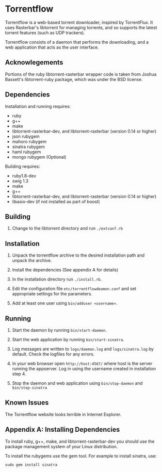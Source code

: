 Torrentflow
===========

Torrentflow is a web-based torrent downloader, inspired by TorrentFlux. It uses Rasterbar's 
libtorrent for managing torrents, and so supports the latest torrent features (such as 
UDP trackers).

Torrentflow consists of a daemon that performs the downloading, and a web application
that acts as the user interface.


Acknowlegements
---------------

Portions of the ruby libtorrent-rasterbar wrapper code is taken from Joshua Bassett's 
libtorrent-ruby package, which was under the BSD license.


Dependencies
------------

Installation and running requires:

  * ruby
  * g++
  * make
  * libtorrent-rasterbar-dev, and libtorrent-rasterbar (version 0.14 or higher)
  * json rubygem
  * mahoro rubygem
  * sinatra rubygem
  * haml rubygem
  * mongo rubygem (Optional)

Building requires:

  * ruby1.8-dev
  * swig 1.3
  * make
  * g++
  * libtorrent-rasterbar-dev, and libtorrent-rasterbar (version 0.14 or higher)
  * libasio-dev (if not installed as part of boost)


Building
--------

1. Change to the libtorrent directory and run `./extconf.rb`


Installation
------------

1. Unpack the torrentflow archive to the desired installation path and unpack the archive. 

2. Install the dependencies (See appendix A for details)

3. In the installation directory run `./install.rb`.

4. Edit the configuration file `etc/torrentflowdeamon.conf` and set appropriate settings for the 
   parameters. 

5. Add at least one user using `bin/adduser <username>`. 


Running
-------

1. Start the daemon by running `bin/start-daemon`.

2. Start the web application by running `bin/start-sinatra`.

3. Log messages are written to `logs/daemon.log` and `logs/sinatra.log` by default. Check the logfiles 
   for any errors.

4. In your web browser open `http://host:4567/` where host is the server running the appserver. Log in using
   the username created in installation step 4.

5. Stop the daemon and web application using `bin/stop-daemon` and `bin/stop-sinatra`


Known Issues
------------

The Torrentflow website looks terrible in Internet Explorer.


Appendix A: Installing Dependencies
-----------------------------------

To install ruby, g++, make, and libtorrent-rasterbar-dev you should use the package management
system of your Linux distribution.

To install the rubygems use the gem tool. For example to install sinatra, use:

`sudo gem install sinatra`


